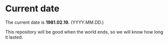# Current date

The current date is **1981.02.19.** (YYYY.MM.DD.)

This repository will be good when the world ends, so we will know how long it lasted.